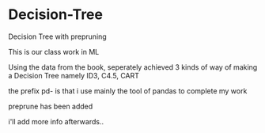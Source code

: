# Decision-Tree
Decision Tree with prepruning

This is our class work in ML

Using the data from the book, seperately achieved 3 kinds of way of making a Decision Tree
namely ID3, C4.5, CART

the prefix pd- is that i use mainly the tool of pandas to complete my work

preprune has been added

i'll add more info afterwards..

